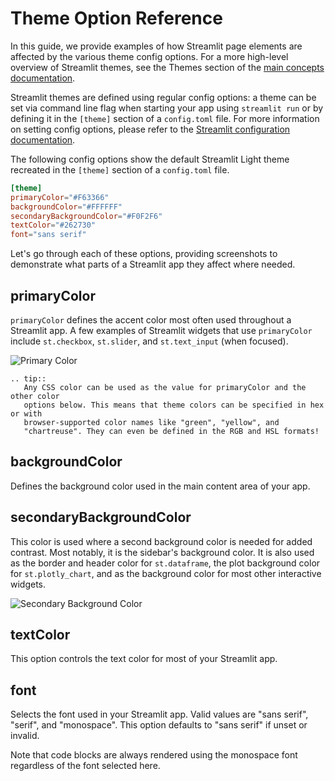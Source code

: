 # Theme Option Reference

In this guide, we provide examples of how Streamlit page elements are affected
by the various theme config options. For a more high-level overview of
Streamlit themes, see the Themes section of the
[main concepts documentation](main_concepts.html#themes).

Streamlit themes are defined using regular config options: a theme can be set
via command line flag when starting your app using `streamlit run` or by
defining it in the `[theme]` section of a `config.toml` file. For more
information on setting config options, please refer to the
[Streamlit configuration documentation](streamlit_configuration.html#set-configuration-options).

The following config options show the default Streamlit Light theme recreated
in the `[theme]` section of a `config.toml` file.

```toml
[theme]
primaryColor="#F63366"
backgroundColor="#FFFFFF"
secondaryBackgroundColor="#F0F2F6"
textColor="#262730"
font="sans serif"
```

Let's go through each of these options, providing screenshots to demonstrate
what parts of a Streamlit app they affect where needed.

## primaryColor

`primaryColor` defines the accent color most often used throughout a Streamlit
app. A few examples of Streamlit widgets that use `primaryColor` include
`st.checkbox`, `st.slider`, and `st.text_input` (when focused).

![Primary Color](media/theme_config_options/primaryColor.png)

```eval_rst
.. tip::
   Any CSS color can be used as the value for primaryColor and the other color
   options below. This means that theme colors can be specified in hex or with
   browser-supported color names like "green", "yellow", and
   "chartreuse". They can even be defined in the RGB and HSL formats!
```

## backgroundColor

Defines the background color used in the main content area of your app.

## secondaryBackgroundColor

This color is used where a second background color is needed for added
contrast. Most notably, it is the sidebar's background color. It is also used
as the border and header color for `st.dataframe`, the plot background color
for `st.plotly_chart`, and as the background color for most other interactive
widgets.

![Secondary Background Color](media/theme_config_options/secondaryBackgroundColor.png)

## textColor

This option controls the text color for most of your Streamlit app.

## font

Selects the font used in your Streamlit app. Valid values are "sans serif",
"serif", and "monospace". This option defaults to "sans serif" if unset or
invalid.

Note that code blocks are always rendered using the monospace font regardless of
the font selected here.
